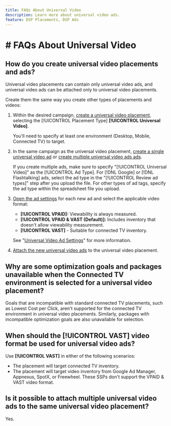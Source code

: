 ```yaml
---
title: FAQs About Universal Video
description: Learn more about universal video ads.
feature: DSP Placements, DSP Ads
---
```

# # FAQs About Universal Video

## How do you create universal video placements and ads?

Universal video placements can contain only universal video ads, and universal video ads can be attached only to universal video placements.

Create them the same way you create other types of placements and videos:

1. Within the desired campaign, [create a universal video placement](/help/dsp/campaign-management/placements/placement-create.md), selecting the [!UICONTROL Placement Type] **[!UICONTROL Universal Video]**.

   You'll need to specify at least one environment (Desktop, Mobile, Connected TV) to target.

1. In the same campaign as the universal video placement, [create a single universal video ad](/help/dsp/campaign-management/ads/ad-create.md) or [create multiple universal video ads ads](/help/dsp/campaign-management/ads/ad-create-multiple.md).

   If you create multiple ads, make sure to specify "[!UICONTROL Universal Video]" as the [!UICONTROL Ad Type]. For [!DNL Google] or [!DNL Flashtalking] ads, select the ad type in the "[!UICONTROL Review ad types]" step after you upload the file. For other types of ad tags, specify the ad type within the spreadsheet file you upload.

1. [Open the ad settings](/help/dsp/campaign-management/ads/ad-edit.md) for each new ad and select the applicable video format:

   * **[!UICONTROL VPAID]:** Viewability is always measured.
   * **[!UICONTROL VPAID & VAST (Default)]:** Includes inventory that doesn't allow viewability measurement.
   * **[!UICONTROL VAST]** - Suitable for connected TV inventory.

   See "[Universal Video Ad Settings](/help/dsp/campaign-management/ads/ad-settings-universal-video.md)" for more information.

1. [Attach the new universal video ads](/help/dsp/campaign-management/ads/ad-attach-to-placement.md) to the universal video placement.

## Why are some optimization goals and packages unavailable when the Connected TV environment is selected for a universal video placement?

Goals that are incompatible with standard connected TV placements, such as Lowest Cost per Click, aren't supported for the connected TV environment in universal video placements. Similarly, packages with incompatible optimization goals are also unavailable for selection. 

## When should the **[!UICONTROL VAST]** video format be used for universal video ads? 

Use **[!UICONTROL VAST]** in either of the following scenarios:

* The placement will target connected TV inventory.
* The placement will target video inventory from Google Ad Manager, Appnexus, SpotX, or Freewheel. These SSPs don't support the VPAID & VAST video format.

## Is it possible to attach multiple universal video ads to the same universal video placement?

Yes.
